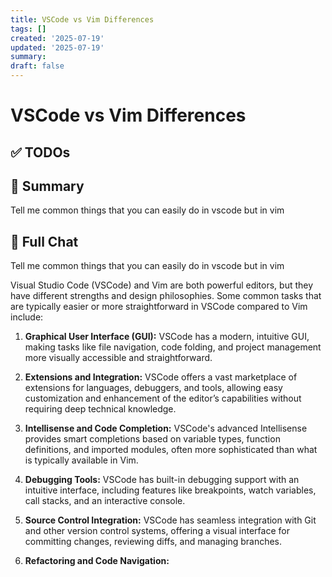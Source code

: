 ```yaml
---
title: VSCode vs Vim Differences
tags: []
created: '2025-07-19'
updated: '2025-07-19'
summary:
draft: false
---
```


# VSCode vs Vim Differences

## ✅ TODOs


## 📌 Summary
Tell me common things that you can easily do in vscode but in vim

## 🧠 Full Chat


Tell me common things that you can easily do in vscode but in vim

Visual Studio Code (VSCode) and Vim are both powerful editors, but they have different strengths and design philosophies. Some common tasks that are typically easier or more straightforward in VSCode compared to Vim include:

1. **Graphical User Interface (GUI):** VSCode has a modern, intuitive GUI, making tasks like file navigation, code folding, and project management more visually accessible and straightforward.

2. **Extensions and Integration:** VSCode offers a vast marketplace of extensions for languages, debuggers, and tools, allowing easy customization and enhancement of the editor’s capabilities without requiring deep technical knowledge.

3. **Intellisense and Code Completion:** VSCode's advanced Intellisense provides smart completions based on variable types, function definitions, and imported modules, often more sophisticated than what is typically available in Vim.

4. **Debugging Tools:** VSCode has built-in debugging support with an intuitive interface, including features like breakpoints, watch variables, call stacks, and an interactive console.

5. **Source Control Integration:** VSCode has seamless integration with Git and other version control systems, offering a visual interface for committing changes, reviewing diffs, and managing branches.

6. **Refactoring and Code Navigation:**